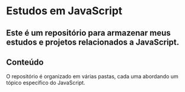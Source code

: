 # Estudos em JavaScript

## Este é um repositório para armazenar meus estudos e projetos relacionados a JavaScript.

## Conteúdo 

O repositório é organizado em várias pastas, cada uma abordando um tópico específico do JavaScript.  

